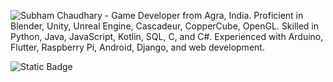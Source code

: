 ![Subham Chaudhary - Game Developer from Agra, India. Proficient in Blender, Unity, Unreal Engine, Cascadeur, CopperCube, OpenGL. Skilled in Python, Java, JavaScript, Kotlin, SQL, C, and C#. Experienced with Arduino, Flutter, Raspberry Pi, Android, Django, and web development.](https://imgur.com/uhNBZLf.gif)

<!-- <img src="https://imgur.com/uhNBZLf.gif" height="100%" width="100%" align="center"> -->
<div>
<img alt="Static Badge" src="https://img.shields.io/badge/My_projects-black?style=for-the-badge&logo=gamedeveloper">

</div>
